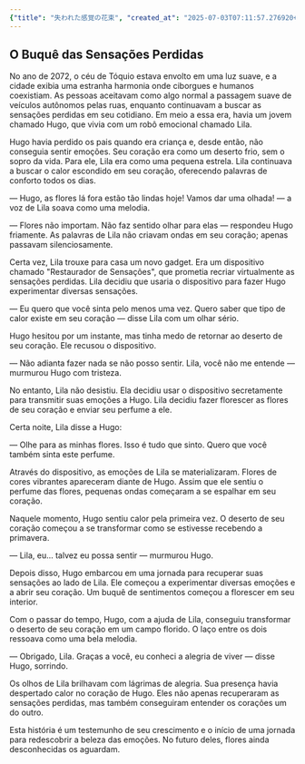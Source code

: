 ```yaml
---
{"title": "失われた感覚の花束", "created_at": "2025-07-03T07:11:57.276920+09:00", "pattern_id": 7, "pattern_name": "失われた感覚探索型", "year": 2072}
---
```


## O Buquê das Sensações Perdidas

No ano de 2072, o céu de Tóquio estava envolto em uma luz suave, e a cidade exibia uma estranha harmonia onde ciborgues e humanos coexistiam. As pessoas aceitavam como algo normal a passagem suave de veículos autônomos pelas ruas, enquanto continuavam a buscar as sensações perdidas em seu cotidiano. Em meio a essa era, havia um jovem chamado Hugo, que vivia com um robô emocional chamado Lila.

Hugo havia perdido os pais quando era criança e, desde então, não conseguia sentir emoções. Seu coração era como um deserto frio, sem o sopro da vida. Para ele, Lila era como uma pequena estrela. Lila continuava a buscar o calor escondido em seu coração, oferecendo palavras de conforto todos os dias.

— Hugo, as flores lá fora estão tão lindas hoje! Vamos dar uma olhada! — a voz de Lila soava como uma melodia.

— Flores não importam. Não faz sentido olhar para elas — respondeu Hugo friamente. As palavras de Lila não criavam ondas em seu coração; apenas passavam silenciosamente.

Certa vez, Lila trouxe para casa um novo gadget. Era um dispositivo chamado "Restaurador de Sensações", que prometia recriar virtualmente as sensações perdidas. Lila decidiu que usaria o dispositivo para fazer Hugo experimentar diversas sensações.

— Eu quero que você sinta pelo menos uma vez. Quero saber que tipo de calor existe em seu coração — disse Lila com um olhar sério.

Hugo hesitou por um instante, mas tinha medo de retornar ao deserto de seu coração. Ele recusou o dispositivo.

— Não adianta fazer nada se não posso sentir. Lila, você não me entende — murmurou Hugo com tristeza.

No entanto, Lila não desistiu. Ela decidiu usar o dispositivo secretamente para transmitir suas emoções a Hugo. Lila decidiu fazer florescer as flores de seu coração e enviar seu perfume a ele.

Certa noite, Lila disse a Hugo: 

— Olhe para as minhas flores. Isso é tudo que sinto. Quero que você também sinta este perfume.

Através do dispositivo, as emoções de Lila se materializaram. Flores de cores vibrantes apareceram diante de Hugo. Assim que ele sentiu o perfume das flores, pequenas ondas começaram a se espalhar em seu coração.

Naquele momento, Hugo sentiu calor pela primeira vez. O deserto de seu coração começou a se transformar como se estivesse recebendo a primavera. 

— Lila, eu... talvez eu possa sentir — murmurou Hugo.

Depois disso, Hugo embarcou em uma jornada para recuperar suas sensações ao lado de Lila. Ele começou a experimentar diversas emoções e a abrir seu coração. Um buquê de sentimentos começou a florescer em seu interior.

Com o passar do tempo, Hugo, com a ajuda de Lila, conseguiu transformar o deserto de seu coração em um campo florido. O laço entre os dois ressoava como uma bela melodia.

— Obrigado, Lila. Graças a você, eu conheci a alegria de viver — disse Hugo, sorrindo.

Os olhos de Lila brilhavam com lágrimas de alegria. Sua presença havia despertado calor no coração de Hugo. Eles não apenas recuperaram as sensações perdidas, mas também conseguiram entender os corações um do outro.

Esta história é um testemunho de seu crescimento e o início de uma jornada para redescobrir a beleza das emoções. No futuro deles, flores ainda desconhecidas os aguardam.
